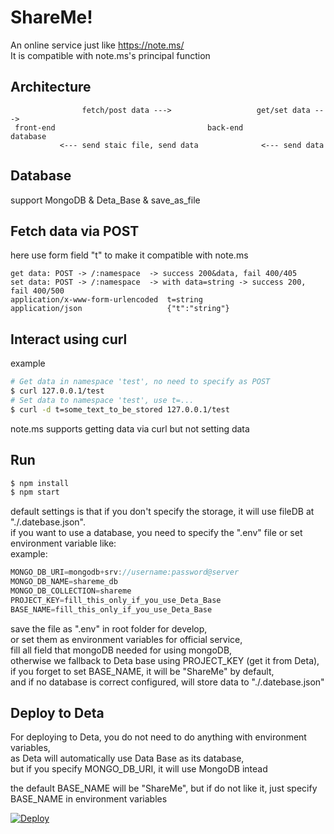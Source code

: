 # ShareMe!

An online service just like <https://note.ms/>  
It is compatible with note.ms's principal function

## Architecture

```
                fetch/post data --->                   get/set data --->
 front-end                                  back-end                      database
           <--- send staic file, send data              <--- send data
```

## Database

support MongoDB & Deta_Base & save_as_file

## Fetch data via POST

here use form field "t" to make it compatible with note.ms

```
get data: POST -> /:namespace  -> success 200&data, fail 400/405
set data: POST -> /:namespace  -> with data=string -> success 200, fail 400/500
application/x-www-form-urlencoded  t=string
application/json                   {"t":"string"}
```

## Interact using curl

example

```sh
# Get data in namespace 'test', no need to specify as POST
$ curl 127.0.0.1/test
# Set data to namespace 'test', use t=...
$ curl -d t=some_text_to_be_stored 127.0.0.1/test
```

note.ms supports getting data via curl but not setting data

## Run

```sh
$ npm install
$ npm start
```

default settings is that if you don't specify the storage, it will use fileDB at "./.datebase.json".  
if you want to use a database, you need to specify the ".env" file or set environment variable like:  
example:

```js
MONGO_DB_URI=mongodb+srv://username:password@server
MONGO_DB_NAME=shareme_db
MONGO_DB_COLLECTION=shareme
PROJECT_KEY=fill_this_only_if_you_use_Deta_Base
BASE_NAME=fill_this_only_if_you_use_Deta_Base
```

save the file as ".env" in root folder for develop,  
or set them as environment variables for official service,  
fill all field that mongoDB needed for using mongoDB,  
otherwise we fallback to Deta base using PROJECT_KEY (get it from Deta),  
if you forget to set BASE_NAME, it will be "ShareMe" by default,  
and if no database is correct configured, will store data to "./.datebase.json"

## Deploy to Deta

For deploying to Deta, you do not need to do anything with environment variables,  
as Deta will automatically use Data Base as its database,  
but if you specify MONGO_DB_URI, it will use MongoDB intead

the default BASE_NAME will be "ShareMe", but if do not like it, just specify BASE_NAME in environment variables

[![Deploy](https://button.deta.dev/1/svg)](https://go.deta.dev/deploy?repo=https%3A%2F%2Fgithub.com%2FYieldRay%2FShareMe)
